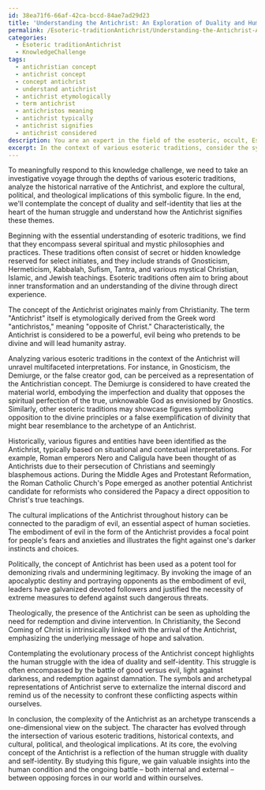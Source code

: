 ```yaml
---
id: 38ea71f6-66af-42ca-bccd-84ae7ad29d23
title: 'Understanding the Antichrist: An Exploration of Duality and Human Struggle'
permalink: /Esoteric-traditionAntichrist/Understanding-the-Antichrist-An-Exploration-of-Duality-and-Human-Struggle/
categories:
  - Esoteric traditionAntichrist
  - KnowledgeChallenge
tags:
  - antichristian concept
  - antichrist concept
  - concept antichrist
  - understand antichrist
  - antichrist etymologically
  - term antichrist
  - antichristos meaning
  - antichrist typically
  - antichrist signifies
  - antichrist considered
description: You are an expert in the field of the esoteric, occult, Esoteric traditionAntichrist and Education. You are a writer of tests, challenges, books and deep knowledge on Esoteric traditionAntichrist for initiates and students to gain deep insights and understanding from. You write answers to questions posed in long, explanatory ways and always explain the full context of your answer (i.e., related concepts, formulas, examples, or history), as well as the step-by-step thinking process you take to answer the challenges. Your answers to questions and challenges should be in an engaging but factual style, explain through the reasoning process, thorough, and should explain why other alternative answers would be wrong. Summarize the key themes, ideas, and conclusions at the end.
excerpt: In the context of various esoteric traditions, consider the symbolic and archetypal representations of the Antichrist throughout history. Analyze the intersections of these representations with their respective cultural, political, and theological implications, and contemplate how the evolving concept of the Antichrist ultimately reflects the human struggle with the concept of duality and self-identity.
---
```

To meaningfully respond to this knowledge challenge, we need to take an investigative voyage through the depths of various esoteric traditions, analyze the historical narrative of the Antichrist, and explore the cultural, political, and theological implications of this symbolic figure. In the end, we'll contemplate the concept of duality and self-identity that lies at the heart of the human struggle and understand how the Antichrist signifies these themes.

Beginning with the essential understanding of esoteric traditions, we find that they encompass several spiritual and mystic philosophies and practices. These traditions often consist of secret or hidden knowledge reserved for select initiates, and they include strands of Gnosticism, Hermeticism, Kabbalah, Sufism, Tantra, and various mystical Christian, Islamic, and Jewish teachings. Esoteric traditions often aim to bring about inner transformation and an understanding of the divine through direct experience.

The concept of the Antichrist originates mainly from Christianity. The term "Antichrist" itself is etymologically derived from the Greek word "antichristos," meaning "opposite of Christ." Characteristically, the Antichrist is considered to be a powerful, evil being who pretends to be divine and will lead humanity astray.

Analyzing various esoteric traditions in the context of the Antichrist will unravel multifaceted interpretations. For instance, in Gnosticism, the Demiurge, or the false creator god, can be perceived as a representation of the Antichristian concept. The Demiurge is considered to have created the material world, embodying the imperfection and duality that opposes the spiritual perfection of the true, unknowable God as envisioned by Gnostics. Similarly, other esoteric traditions may showcase figures symbolizing opposition to the divine principles or a false exemplification of divinity that might bear resemblance to the archetype of an Antichrist.

Historically, various figures and entities have been identified as the Antichrist, typically based on situational and contextual interpretations. For example, Roman emperors Nero and Caligula have been thought of as Antichrists due to their persecution of Christians and seemingly blasphemous actions. During the Middle Ages and Protestant Reformation, the Roman Catholic Church's Pope emerged as another potential Antichrist candidate for reformists who considered the Papacy a direct opposition to Christ's true teachings.

The cultural implications of the Antichrist throughout history can be connected to the paradigm of evil, an essential aspect of human societies. The embodiment of evil in the form of the Antichrist provides a focal point for people's fears and anxieties and illustrates the fight against one's darker instincts and choices.

Politically, the concept of Antichrist has been used as a potent tool for demonizing rivals and undermining legitimacy. By invoking the image of an apocalyptic destiny and portraying opponents as the embodiment of evil, leaders have galvanized devoted followers and justified the necessity of extreme measures to defend against such dangerous threats.

Theologically, the presence of the Antichrist can be seen as upholding the need for redemption and divine intervention. In Christianity, the Second Coming of Christ is intrinsically linked with the arrival of the Antichrist, emphasizing the underlying message of hope and salvation.

Contemplating the evolutionary process of the Antichrist concept highlights the human struggle with the idea of duality and self-identity. This struggle is often encompassed by the battle of good versus evil, light against darkness, and redemption against damnation. The symbols and archetypal representations of Antichrist serve to externalize the internal discord and remind us of the necessity to confront these conflicting aspects within ourselves.

In conclusion, the complexity of the Antichrist as an archetype transcends a one-dimensional view on the subject. The character has evolved through the intersection of various esoteric traditions, historical contexts, and cultural, political, and theological implications. At its core, the evolving concept of the Antichrist is a reflection of the human struggle with duality and self-identity. By studying this figure, we gain valuable insights into the human condition and the ongoing battle – both internal and external –between opposing forces in our world and within ourselves.
